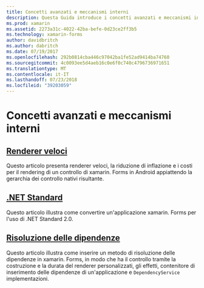 ```yaml
---
title: Concetti avanzati e meccanismi interni
description: Questa Guida introduce i concetti avanzati e meccanismi interni di xamarin. Forms. Include attualmente articoli relativi a renderer veloci e .NET Standard.
ms.prod: xamarin
ms.assetid: 2273a31c-4022-42ba-befe-0d23ce2ff3b5
ms.technology: xamarin-forms
author: davidbritch
ms.author: dabritch
ms.date: 07/19/2017
ms.openlocfilehash: 292b0814cba446c97042ba1fe52ad9414ba74760
ms.sourcegitcommit: 4c0093ee5d4aeb16c0e6f0c740c4796736971651
ms.translationtype: MT
ms.contentlocale: it-IT
ms.lasthandoff: 07/23/2018
ms.locfileid: "39203059"
---
```

# <a name="advanced-concepts--internals"></a>Concetti avanzati e meccanismi interni

## <a name="fast-renderersfast-renderersmd"></a>[Renderer veloci](fast-renderers.md)

Questo articolo presenta renderer veloci, la riduzione di inflazione e i costi per il rendering di un controllo di xamarin. Forms in Android appiattendo la gerarchia dei controllo nativi risultante.

## <a name="net-standardnet-standardmd"></a>[.NET Standard](net-standard.md)

Questo articolo illustra come convertire un'applicazione xamarin. Forms per l'uso di .NET Standard 2.0.

## <a name="dependency-resolutiondependency-resolutionmd"></a>[Risoluzione delle dipendenze](dependency-resolution.md)

Questo articolo illustra come inserire un metodo di risoluzione delle dipendenze in xamarin. Forms, in modo che ha il controllo tramite la costruzione e la durata del renderer personalizzati, gli effetti, contenitore di inserimento delle dipendenze di un'applicazione e `DependencyService` implementazioni.
